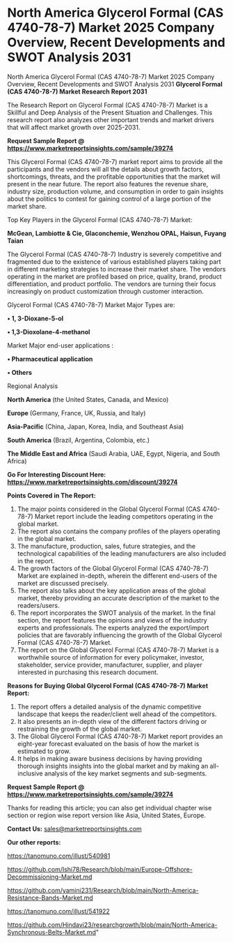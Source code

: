 # North America Glycerol Formal (CAS 4740-78-7) Market 2025 Company Overview, Recent Developments and SWOT Analysis 2031
North America Glycerol Formal (CAS 4740-78-7) Market 2025 Company Overview, Recent Developments and SWOT Analysis 2031
<strong>Glycerol Formal (CAS 4740-78-7) Market Research Report 2031</strong>

The Research Report on Glycerol Formal (CAS 4740-78-7) Market is a Skillful and Deep Analysis of the Present Situation and Challenges. This research report also analyzes other important trends and market drivers that will affect market growth over 2025-2031.

<strong>Request Sample Report @ <a href=https://www.marketreportsinsights.com/sample/39274>https://www.marketreportsinsights.com/sample/39274</a></strong>

This Glycerol Formal (CAS 4740-78-7) market report aims to provide all the participants and the vendors will all the details about growth factors, shortcomings, threats, and the profitable opportunities that the market will present in the near future. The report also features the revenue share, industry size, production volume, and consumption in order to gain insights about the politics to contest for gaining control of a large portion of the market share.

Top Key Players in the Glycerol Formal (CAS 4740-78-7) Market:

<strong>McGean, Lambiotte & Cie, Glaconchemie, Wenzhou OPAL, Haisun, Fuyang Taian</strong>

The Glycerol Formal (CAS 4740-78-7) Industry is severely competitive and fragmented due to the existence of various established players taking part in different marketing strategies to increase their market share. The vendors operating in the market are profiled based on price, quality, brand, product differentiation, and product portfolio. The vendors are turning their focus increasingly on product customization through customer interaction.

Glycerol Formal (CAS 4740-78-7) Market Major Types are:

<strong>•  1, 3-Dioxane-5-ol

•  1,3-Dioxolane-4-methanol</strong>

Market Major end-user applications :

<strong>•  Pharmaceutical application

•  Others</strong>

Regional Analysis

</u><strong><b>North America</b></strong> (the United States, Canada, and Mexico)

<strong><b>Europe </b></strong>(Germany, France, UK, Russia, and Italy)

<strong><b>Asia-Pacific</b></strong> (China, Japan, Korea, India, and Southeast Asia)

<strong><b>South America</b></strong> (Brazil, Argentina, Colombia, etc.)

<strong><b>The Middle East and Africa</b></strong> (Saudi Arabia, UAE, Egypt, Nigeria, and South Africa)

<strong>Go For Interesting Discount Here: <a href=https://www.marketreportsinsights.com/discount/39274>https://www.marketreportsinsights.com/discount/39274</a></strong>

<strong>Points Covered in The Report:</strong>
<ol>
  <li>The major points considered in the Global Glycerol Formal (CAS 4740-78-7) Market report include the leading competitors operating in the global market.</li>
  <li>The report also contains the company profiles of the players operating in the global market.</li>
  <li>The manufacture, production, sales, future strategies, and the technological capabilities of the leading manufacturers are also included in the report.</li>
  <li>The growth factors of the Global Glycerol Formal (CAS 4740-78-7) Market are explained in-depth, wherein the different end-users of the market are discussed precisely.</li>
  <li>The report also talks about the key application areas of the global market, thereby providing an accurate description of the market to the readers/users.</li>
  <li>The report incorporates the SWOT analysis of the market. In the final section, the report features the opinions and views of the industry experts and professionals. The experts analyzed the export/import policies that are favorably influencing the growth of the Global Glycerol Formal (CAS 4740-78-7) Market.</li>
  <li>The report on the Global Glycerol Formal (CAS 4740-78-7) Market is a worthwhile source of information for every policymaker, investor, stakeholder, service provider, manufacturer, supplier, and player interested in purchasing this research document.</li>
</ol>
<strong>Reasons for Buying Global Glycerol Formal (CAS 4740-78-7) Market Report:</strong>

<ol>
  <li>The report offers a detailed analysis of the dynamic competitive landscape that keeps the reader/client well ahead of the competitors.</li>
  <li>It also presents an in-depth view of the different factors driving or restraining the growth of the global market.</li>
  <li>The Global Glycerol Formal (CAS 4740-78-7) Market report provides an eight-year forecast evaluated on the basis of how the market is estimated to grow.</li>
  <li>It helps in making aware business decisions by having providing thorough insights insights into the global market and by making an all-inclusive analysis of the key market segments and sub-segments.</li>
</ol>
<strong>Request Sample Report @ <a href=https://www.marketreportsinsights.com/sample/39274>https://www.marketreportsinsights.com/sample/39274</a></strong>


Thanks for reading this article; you can also get individual chapter wise section or region wise report version like Asia, United States, Europe.

<strong>Contact Us:</strong>
sales@marketreportsinsights.com

<strong>Our other reports:</strong>

<a href=https://tanomuno.com/illust/540981>https://tanomuno.com/illust/540981</a>

<a href=https://github.com/Ishi78/Research/blob/main/Europe-Offshore-Decommissioning-Market.md>https://github.com/Ishi78/Research/blob/main/Europe-Offshore-Decommissioning-Market.md</a>

<a href=https://github.com/yamini231/Research/blob/main/North-America-Resistance-Bands-Market.md>https://github.com/yamini231/Research/blob/main/North-America-Resistance-Bands-Market.md</a>

<a href=https://tanomuno.com/illust/541922>https://tanomuno.com/illust/541922</a>

<a href=https://github.com/Hindavi23/researchgrowth/blob/main/North-America-Synchronous-Belts-Market.md>https://github.com/Hindavi23/researchgrowth/blob/main/North-America-Synchronous-Belts-Market.md</a>"
